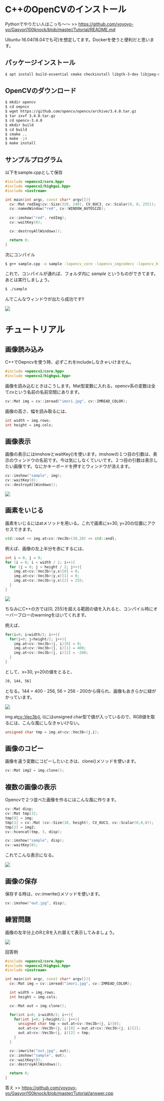 # C++のOpenCVのインストール

Pythonでやりたい人はこっち〜〜 >> https://github.com/yoyoyo-yo/Gasyori100knock/blob/master/Tutorial/README.md

Ubuntu-16.04(18.04でも可)を想定してます。Dockerを使うと便利だと思います。

## パッケージインストール

```bash
$ apt install build-essential cmake checkinstall libgtk-3-dev libjpeg-dev libpng++-dev wget emacs vim sudo
```
## OpenCVのダウンロード

```bash
$ mkdir opencv
$ cd oepncv
$ wget https://github.com/opencv/opencv/archive/3.4.0.tar.gz
$ tar zxvf 3.4.0.tar.gz
$ cd opencv-3.4.0
$ mkdir build
$ cd build
$ cmake ..
$ make -j4
$ make install
```
## サンプルプログラム

以下をsample.cppとして保存

```cpp
#include <opencv2/core.hpp>
#include <opencv2/highgui.hpp>
#include <iostream>

int main(int argc, const char* argv[]){
  cv::Mat redImg(cv::Size(320, 240), CV_8UC3, cv::Scalar(0, 0, 255));
  cv::namedWindow("red", cv::WINDOW_AUTOSIZE);
  
  cv::imshow("red", redImg);
  cv::waitKey(0);

  cv::destroyAllWindows();

  return 0;
}
```

次にコンパイル

```bash
$ g++ sample.cpp -o sample -lopencv_core -lopencv_imgcodecs -lopencv_highgui
```

これで、コンパイルが通れば、フォルダ内に *sample* というものができてます。
あとは実行しましょう。

```bash
$ ./sample
```

んでこんなウィンドウが出たら成功です!!

![](assets/sample6.png)


# チュートリアル

## 画像読み込み

C++でOepncvを使う時、必ずこれをincludeしなきゃいけません。

```cpp
#include <opencv2/core.hpp>
#include <opencv2/highgui.hpp>
```

画像を読み込むときはこうします。Mat型変数に入れる。opencv系の変数は全てcvという名前の名前空間にあります。

```cpp
cv::Mat img = cv::imread("imori.jpg", cv::IMREAD_COLOR);
```

画像の高さ、幅を読み取るには、

```cpp
int width = img.rows;
int height = img.cols;
```

## 画像表示

画像の表示にはimshowとwaitKey()を使います。imshowの１つ目の引数は、表示のウィンドウの名前です。今は気にしなくていいです。２つ目の引数は表示したい画像です。なにかキーボードを押すとウィンドウが消えます。

```cpp
cv::imshow("sample", img);
cv::waitKey(0);
cv::destroyAllWindows();
```

![](assets/sample7.png)

## 画素をいじる

画素をいじるにはatメソッドを用いる。これで画素にx=30, y=20の位置にアクセスできます。

```cpp
std::cout << img.at<cv::Vec3b>(30,20) << std::endl;
```

例えば、画像の左上半分を赤にするには、

```cpp
int i = 0, j = 0;
for (i = 0; i < width / 2; i++){
  for (j = 0; j < height / 2; j++){
    img.at<cv::Vec3b>(y,x)[0] = 0;
    img.at<cv::Vec3b>(y,x)[1] = 0;
    img.at<cv::Vec3b>(y,x)[2] = 255;
  }
}
```

![](assets/sample8.png)

ちなみにC++の方では[0, 255]を超える範囲の値を入れると、コンパイル時にオーバーフローのwarningをはいてくれます。

例えば、

```cpp
for(i=0; i<width/2; i++){
  for(j=0; j<height/2; j++){
    img.at<cv::Vec3b>(j, i)[0] = 0;
    img.at<cv::Vec3b>(j, i)[1] = 400;
    img.at<cv::Vec3b>(j, i)[2] = -200;
  }
}
```
として、x=30, y=20の値をとると、

```bash
[0, 144, 56]
```
となる。144 = 400 - 256, 56 = 256 - 200から得られ、画像もあきらかに緑がかっています。

![](assets/sample9.png)

img.at<cv::Vec3b>(j, i)にはunsigned char型で値が入っているので、RGB値を取るには、こんな風にしなきゃいけない。

```cpp
unsigned char tmp = img.at<cv::Vec3b>(j,i);
```

## 画像のコピー 

画像を違う変数にコピーしたいときは、clone()メソッドを使います。

```cpp
cv::Mat img2 = img.clone();
```

## 複数の画像の表示

Opencvで２つ並べた画像を作るにはこんな風に作ります。

```cpp
cv::Mat disp;
cv::Mat tmp[3];
tmp[0] = img;
tmp[1] = cv::Mat (cv::Size(10, height), CV_8UC3, cv::Scalar(0,0,0));
tmp[2] = img2;
cv::hconcat(tmp, 3, disp);

cv::imshow("sample", disp);
cv::waitKey(0);
```

これでこんな表示になる。

![](assets/sample10.png)

## 画像の保存

保存する時は、cv::imwrite()メソッドを使います。

```cpp
cv::imshow("out.jpg", disp);
```

## 練習問題

画像の左半分上のRとBを入れ替えて表示してみましょう。

![](assets/sample4.png)

回答例

```cpp
#include <opencv2/core.hpp>
#include <opencv2/highgui.hpp>
#include <iostream>

int main(int argc, const char* argv[]){
  cv::Mat img = cv::imread("imori.jpg", cv::IMREAD_COLOR);

  int width = img.rows;
  int height = img.cols;

  cv::Mat out = img.clone();

  for(int i=0; i<width/2; i++){
    for(int j=0; j<height/2; j++){
      unsigned char tmp = out.at<cv::Vec3b>(j, i)[0];
      out.at<cv::Vec3b>(j, i)[0] = out.at<cv::Vec3b>(j, i)[2];
      out.at<cv::Vec3b>(j, i)[2] = tmp;
    }
  }

  cv::imwrite("out.jpg", out);
  cv::imshow("sample", out);
  cv::waitKey(0);
  cv::destroyAllWindows();

  return 0;
}
```

答え >> https://github.com/yoyoyo-yo/Gasyori100knock/blob/master/Tutorial/answer.cpp
